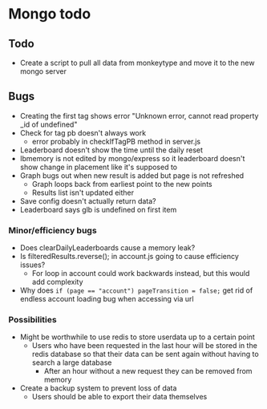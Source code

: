# Mongo todo

## Todo

- Create a script to pull all data from monkeytype and move it to the new mongo server

## Bugs

- Creating the first tag shows error "Unknown error, cannot read property \_id of undefined"
- Check for tag pb doesn't always work
  - error probably in checkIfTagPB method in server.js
- Leaderboard doesn't show the time until the daily reset
- lbmemory is not edited by mongo/express so it leaderboard doesn't show change in placement like it's supposed to
- Graph bugs out when new result is added but page is not refreshed
  - Graph loops back from earliest point to the new points
  - Results list isn't updated either
- Save config doesn't actually return data?
- Leaderboard says glb is undefined on first item

### Minor/efficiency bugs

- Does clearDailyLeaderboards cause a memory leak?
- Is filteredResults.reverse(); in account.js going to cause efficiency issues?
  - For loop in account could work backwards instead, but this would add complexity
- Why does `if (page == "account") pageTransition = false;` get rid of endless account loading bug when accessing via url

### Possibilities

- Might be worthwhile to use redis to store userdata up to a certain point
  - Users who have been requested in the last hour will be stored in the redis database so that their data can be sent again without having to search a large database
    - After an hour without a new request they can be removed from memory
- Create a backup system to prevent loss of data
  - Users should be able to export their data themselves
